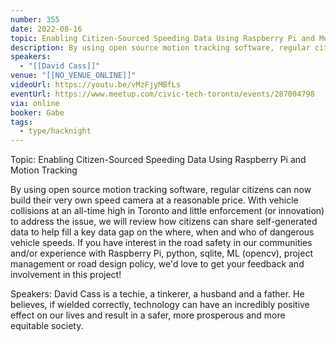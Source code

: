 ```yaml
---
number: 355
date: 2022-08-16
topic: Enabling Citizen-Sourced Speeding Data Using Raspberry Pi and Motion Tracking with David Cass
description: By using open source motion tracking software, regular citizens can now build their very own speed camera at a reasonable price. With vehicle collisions at an all-time high in Toronto and little enforcement (or innovation) to address the issue, we will review how citizens can share self-generated data to help fill a key data gap on the where, when and who of dangerous vehicle speeds. If you have interest in the road safety in our communities and/or experience with Raspberry Pi, python, sqlite, ML (opencv), project management or road design policy, we'd love to get your feedback and involvement in this project!
speakers:
  - "[[David Cass]]"
venue: "[[NO_VENUE_ONLINE]]"
videoUrl: https://youtu.be/vMzFjyMBfLs
eventUrl: https://www.meetup.com/civic-tech-toronto/events/287004798
via: online
booker: Gabe
tags:
  - type/hacknight
---
```


Topic:
Enabling Citizen-Sourced Speeding Data Using Raspberry Pi and Motion Tracking

By using open source motion tracking software, regular citizens can now build their very own speed camera at a reasonable price. With vehicle collisions at an all-time high in Toronto and little enforcement (or innovation) to address the issue, we will review how citizens can share self-generated data to help fill a key data gap on the where, when and who of dangerous vehicle speeds. If you have interest in the road safety in our communities and/or experience with Raspberry Pi, python, sqlite, ML (opencv), project management or road design policy, we'd love to get your feedback and involvement in this project!

Speakers:
David Cass is a techie, a tinkerer, a husband and a father. He believes, if wielded correctly, technology can have an incredibly positive effect on our lives and result in a safer, more prosperous and more equitable society.
